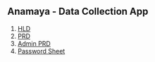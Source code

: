 ## Anamaya - Data Collection App

1. [HLD](https://app.diagrams.net/#G1USCnHtlq65-3K8acZ4m2TtsY6Fmm1nVi#%7B%22pageId%22%3A%22O7ux75B_1DrAT9VuCZzA%22%7D)
2. [PRD](https://docs.google.com/document/d/1gMNlVjF9GFZrY_vlAPohcUMwfjP9l35ayjCqcMhRskk/edit?usp=sharing)
3. [Admin PRD]()
4. [Password Sheet](https://docs.google.com/spreadsheets/d/1C3JTtYnP9_8mS_LNliW1FmnEg8RFDZEkXw9BrfAgFTc/)



